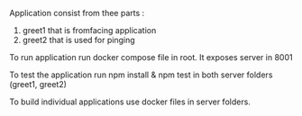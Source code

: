 Application consist from thee parts :
1. greet1  that is fromfacing application
2. greet2  that is used for pinging

To run application run docker compose file in root. It exposes server in 8001

To test the application run npm install & npm test in both server folders (greet1, greet2)

To build individual applications use docker files in server folders. 